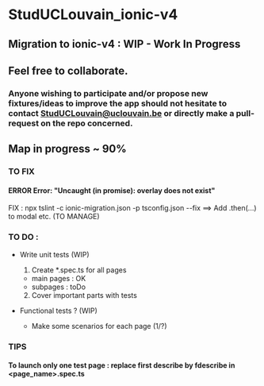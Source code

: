 # StudUCLouvain_ionic-v4
## Migration to ionic-v4 : WIP - Work In Progress
## Feel free to collaborate. 
### Anyone wishing to participate and/or propose new fixtures/ideas to improve the app should not hesitate to contact StudUCLouvain@uclouvain.be or directly make a pull-request on the repo concerned.

## Map in progress ~ 90%


### TO FIX
#### ERROR Error: "Uncaught (in promise): overlay does not exist"
FIX : npx tslint -c ionic-migration.json -p tsconfig.json --fix
==> Add .then(...) to modal etc. (TO MANAGE)


### TO DO :

- Write unit tests (WIP)

  1. Create \*.spec.ts for all pages
    * main pages : OK
    * subpages : toDo
  2. Cover important parts with tests

- Functional tests ? (WIP)

  * Make some scenarios for each page (1/?)


### TIPS
#### To launch only one test page : replace first describe by fdescribe in <page_name>.spec.ts
